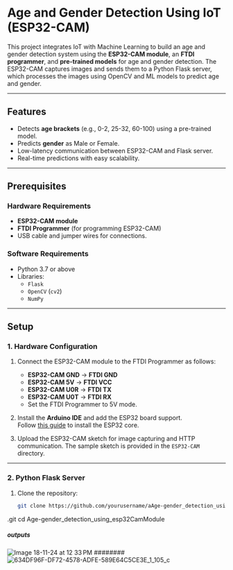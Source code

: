 # Age and Gender Detection Using IoT (ESP32-CAM)

This project integrates IoT with Machine Learning to build an age and gender detection system using the **ESP32-CAM module**, an **FTDI programmer**, and **pre-trained models** for age and gender detection. The ESP32-CAM captures images and sends them to a Python Flask server, which processes the images using OpenCV and ML models to predict age and gender.

---

## Features
- Detects **age brackets** (e.g., 0-2, 25-32, 60-100) using a pre-trained model.
- Predicts **gender** as Male or Female.
- Low-latency communication between ESP32-CAM and Flask server.
- Real-time predictions with easy scalability.

---

## Prerequisites

### Hardware Requirements
- **ESP32-CAM module**
- **FTDI Programmer** (for programming ESP32-CAM)
- USB cable and jumper wires for connections.

### Software Requirements
- Python 3.7 or above
- Libraries: 
  - `Flask`
  - `OpenCV` (`cv2`)
  - `NumPy`

---

## Setup

### 1. Hardware Configuration
1. Connect the ESP32-CAM module to the FTDI Programmer as follows:
   - **ESP32-CAM GND** → **FTDI GND**
   - **ESP32-CAM 5V** → **FTDI VCC**
   - **ESP32-CAM U0R** → **FTDI TX**
   - **ESP32-CAM U0T** → **FTDI RX**
   - Set the FTDI Programmer to 5V mode.

2. Install the **Arduino IDE** and add the ESP32 board support.  
   Follow [this guide](https://randomnerdtutorials.com/installing-the-esp32-board-in-arduino-ide-windows-instructions/) to install the ESP32 core.

3. Upload the ESP32-CAM sketch for image capturing and HTTP communication. The sample sketch is provided in the `ESP32-CAM` directory.

---

### 2. Python Flask Server
1. Clone the repository:
   ```bash
   git clone https://github.com/yourusername/aAge-gender_detection_using_esp32CamModule
.git
   cd Age-gender_detection_using_esp32CamModule

##### outputs
   ![Image 18-11-24 at 12 33 PM](https://github.com/user-attachments/assets/a69ab8af-6fa8-4fc8-a54e-cfdcb26de862)
   ########
   ![634DF96F-DF72-4578-ADFE-589E64C5CE3E_1_105_c](https://github.com/user-attachments/assets/16ec678c-92bb-43bf-b37d-8257244ad9ac)



